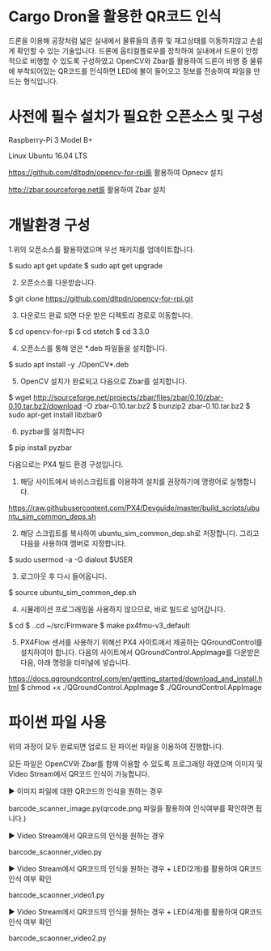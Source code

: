 # Cargo Dron을 활용한 QR코드 인식

드론을 이용해 공장처럼 넓은 실내에서 물류들의 종류 및 재고상태를 이동하지않고 손쉽게 확인할 수 있는 기술입니다. 드론에 옵티컬플로우를 장착하여 실내에서 드론이 안정적으로 비행할 수 있도록 구성하였고 OpenCV와 Zbar를 활용하여 드론이 비행 중 물류에 부착되어있는 QR코드를 인식하면 LED에 불이 들어오고 정보를 전송하여 파일을 만드는 형식입니다.

# 사전에 필수 설치가 필요한 오픈소스 및 구성

Raspberry-Pi 3 Model B+

Linux Ubuntu 16.04 LTS

https://github.com/dltpdn/opencv-for-rpi를 활용하여 Opnecv 설치

http://zbar.sourceforge.net를 활용하여 Zbar 설치

# 개발환경 구성

1.위의 오픈소스를 활용하였으며 우선 패키지를 업데이트합니다.

 $ sudo apt get update
 $ sudo apt get upgrade

2. 오픈소스를 다운받습니다.

 $ git clone https://github.com/dltpdn/opencv-for-rpi.git 

3. 다운로드 완료 되면 다운 받은 디렉토리 경로로 이동합니다.

 $ cd opencv-for-rpi
 $ cd stetch
 $ cd 3.3.0

4. 오픈소스를 통해 얻은 *.deb 파일들을 설치합니다.

 $ sudo apt install -y ./OpenCV*.deb

5. OpenCV 설치가 완료되고 다음으로 Zbar를 설치합니다.

 $ wget http://sourceforge.net/projects/zbar/files/zbar/0.10/zbar-0.10.tar.bz2/download -O zbar-0.10.tar.bz2
 $ bunzip2 zbar-0.10.tar.bz2
 $ sudo apt-get install libzbar0

6. pyzbar를 설치합니다

 $ pip install pyzbar
 
다음으로는 PX4 빌드 환경 구성입니다. 

1. 해당 사이트에서 바쉬스크립트를 이용하여 설치를 권장하기에 명령어로 실행합니다.

 https://raw.githubusercontent.com/PX4/Devguide/master/build_scripts/ubuntu_sim_common_deps.sh
     

2. 해당 스크립트를 복사하여 ubuntu_sim_common_dep.sh로 저장합니다. 그리고 다음을 사용하여 멤버로 지정합니다.

 $ sudo usermod -a -G dialout $USER

3. 로그아웃 후 다시 들어옵니다. 

 $ source ubuntu_sim_common_dep.sh

4. 시뮬레이션 프로그래밍을 사용하지 않으므로, 바로 빌드로 넘어갑니다. 

 $ cd 
 $ ..cd ~/src/Firmware
 $ make px4fmu-v3_default

5. PX4Flow 센서를 사용하기 위해선 PX4 사이트에서 제공하는 QGroundControl를 설치하여야 합니다. 
다음의 사이트에서 QGroundControl.AppImage를 다운받은 다음, 아래 명령을 터미널에 넣습니다.

 https://docs.qgroundcontrol.com/en/getting_started/download_and_install.html
 $ chmod +x ./QGroundControl.AppImage
 $ ./QGroundControl.AppImage

# 파이썬 파일 사용
 
 위의 과정이 모두 완료되면 업로드 된 파이썬 파일을 이용하여 진행합니다. 
 
 모든 파일은 OpenCV와 Zbar를 함께 이용할 수 있도록 프로그래밍 하였으며 이미지 및 Video Stream에서 QR코드 인식이 가능합니다.
 
▶ 이미지 파일에 대한 QR코드의 인식을 원하는 경우
 
 barcode_scanner_image.py(qrcode.png 파일을 활용하여 인식여부를 확인하면 됩니다.)

▶ Video Stream에서 QR코드의 인식을 원하는 경우

 barcode_scaonner_video.py

▶ Video Stream에서 QR코드의 인식을 원하는 경우 + LED(2개)를 활용하여 QR코드 인식 여부 확인

 barcode_scaonner_video1.py

▶ Video Stream에서 QR코드의 인식을 원하는 경우 + LED(4개)를 활용하여 QR코드 인식 여부 확인

 barcode_scaonner_video2.py
